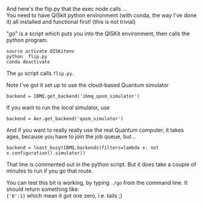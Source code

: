 And here's the flip.py that the exec node calls ...   
You need to have QISkit python environment (with conda, the way I've done it) 
all installed and functional first! (this is not trivial)

"go" is a script which puts you into the QISKit environment, then calls the python program.

```
source activate QISKitenv
python  flip.py
conda deactivate
```

The `go` script calls `flip.py`.

Note I've got it set up to use the cloud-based Quantum simulator
```
backend = IBMQ.get_backend('ibmq_qasm_simulator')
```

If you want to run the *local* simulator, use  
```
backend = Aer.get_backend('qasm_simulator')
```

And if you want to really really use the real Quantum computer, it takes ages, because you have to join the job queue, but...
```
backend = least_busy(IBMQ.backends(filters=lambda x: not x.configuration().simulator))
```

That line is commented out in the python script. 
But it does take a couple of minutes to run if you go that route.

You can test this bit is working, by typing `./go` from the command line. 
It should return something like:  
`{'0':1}` which mean it got one zero, i.e. tails ;)

